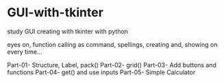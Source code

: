 # GUI-with-tkinter
study GUI creating with tkinter with python

eyes on,
function calling as command,
spellings,
creating and, showing on every time...

Part-01- Structure, Label, pack()
Part-02- grid()
Part-03- Add buttons and functions
Part-04- get() and use inputs
Part-05- Simple Calculator